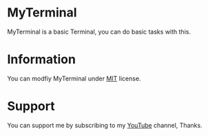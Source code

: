 # MyTerminal
MyTerminal is a basic Terminal, you can do basic tasks with this.

# Information
You can modfiy MyTerminal under [MIT](https://github.com/Techie-PawandeepSingh/MyTerminal/blob/main/LICENSE) license.

# Support
You can support me by subscribing to my [YouTube](https://www.youtube.com/channel/UCyPwaLuV_rByO5XsGwc5TNA) channel, Thanks.

